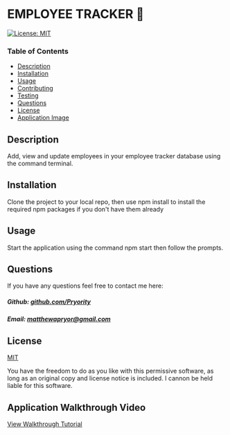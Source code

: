 # EMPLOYEE TRACKER 👥

[![License: MIT](https://img.shields.io/badge/License-MIT-yellow.svg)](https://opensource.org/licenses/MIT)

### Table of Contents

- [Description](#description)
- [Installation](#installation)
- [Usage](#usage)
- [Contributing](#contributing)
- [Testing](#testing)
- [Questions](#questions)
- [License](#license)
- [Application Image](#application-image)

## Description

Add, view and update employees in your employee tracker database using the command terminal.

## Installation

Clone the project to your local repo, then use npm install to install the required npm packages if you don't have them already

## Usage

Start the application using the command npm start then follow the prompts.

## Questions

If you have any questions feel free to contact me here:

##### Github: [github.com/Pryority](https://github.com/Pryority)

##### Email: [matthewapryor@gmail.com](mailto:matthewapryor@gmail.com?subject=[GitHub])

## License

[MIT](https://opensource.org/licenses/MIT)

You have the freedom to do as you like with this permissive software, as long as an original copy and license notice is included. I cannon be held liable for this software.

## Application Walkthrough Video

[View Walkthrough Tutorial ](https://youtu.be/hD9ngD2OoqM)
